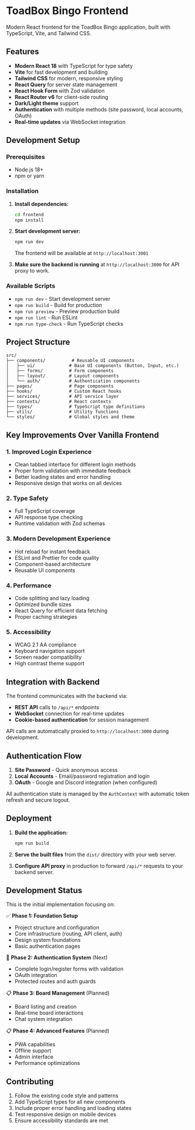 # ToadBox Bingo Frontend

Modern React frontend for the ToadBox Bingo application, built with TypeScript, Vite, and Tailwind CSS.

## Features

- **Modern React 18** with TypeScript for type safety
- **Vite** for fast development and building
- **Tailwind CSS** for modern, responsive styling
- **React Query** for server state management
- **React Hook Form** with Zod validation
- **React Router v6** for client-side routing
- **Dark/Light theme** support
- **Authentication** with multiple methods (site password, local accounts, OAuth)
- **Real-time updates** via WebSocket integration

## Development Setup

### Prerequisites

- Node.js 18+ 
- npm or yarn

### Installation

1. **Install dependencies:**
   ```bash
   cd frontend
   npm install
   ```

2. **Start development server:**
   ```bash
   npm run dev
   ```

   The frontend will be available at `http://localhost:3001`

3. **Make sure the backend is running** at `http://localhost:3000` for API proxy to work.

### Available Scripts

- `npm run dev` - Start development server
- `npm run build` - Build for production
- `npm run preview` - Preview production build
- `npm run lint` - Run ESLint
- `npm run type-check` - Run TypeScript checks

## Project Structure

```
src/
├── components/          # Reusable UI components
│   ├── ui/             # Base UI components (Button, Input, etc.)
│   ├── forms/          # Form components
│   ├── layout/         # Layout components
│   └── auth/           # Authentication components
├── pages/              # Page components
├── hooks/              # Custom React hooks
├── services/           # API service layer
├── contexts/           # React contexts
├── types/              # TypeScript type definitions
├── utils/              # Utility functions
└── styles/             # Global styles and theme
```

## Key Improvements Over Vanilla Frontend

### 1. **Improved Login Experience**
- Clean tabbed interface for different login methods
- Proper form validation with immediate feedback
- Better loading states and error handling
- Responsive design that works on all devices

### 2. **Type Safety**
- Full TypeScript coverage
- API response type checking
- Runtime validation with Zod schemas

### 3. **Modern Development Experience**
- Hot reload for instant feedback
- ESLint and Prettier for code quality
- Component-based architecture
- Reusable UI components

### 4. **Performance**
- Code splitting and lazy loading
- Optimized bundle sizes
- React Query for efficient data fetching
- Proper caching strategies

### 5. **Accessibility**
- WCAG 2.1 AA compliance
- Keyboard navigation support
- Screen reader compatibility
- High contrast theme support

## Integration with Backend

The frontend communicates with the backend via:

- **REST API** calls to `/api/*` endpoints
- **WebSocket** connection for real-time updates
- **Cookie-based authentication** for session management

API calls are automatically proxied to `http://localhost:3000` during development.

## Authentication Flow

1. **Site Password** - Quick anonymous access
2. **Local Accounts** - Email/password registration and login
3. **OAuth** - Google and Discord integration (when configured)

All authentication state is managed by the `AuthContext` with automatic token refresh and secure logout.

## Deployment

1. **Build the application:**
   ```bash
   npm run build
   ```

2. **Serve the built files** from the `dist/` directory with your web server.

3. **Configure API proxy** in production to forward `/api/*` requests to your backend server.

## Development Status

This is the initial implementation focusing on:

✅ **Phase 1: Foundation Setup**
- Project structure and configuration
- Core infrastructure (routing, API client, auth)
- Design system foundations
- Basic authentication pages

🔄 **Phase 2: Authentication System** (Next)
- Complete login/register forms with validation
- OAuth integration
- Protected routes and auth guards

📋 **Phase 3: Board Management** (Planned)
- Board listing and creation
- Real-time board interactions
- Chat system integration

📋 **Phase 4: Advanced Features** (Planned)
- PWA capabilities
- Offline support
- Admin interface
- Performance optimizations

## Contributing

1. Follow the existing code style and patterns
2. Add TypeScript types for all new components
3. Include proper error handling and loading states
4. Test responsive design on mobile devices
5. Ensure accessibility standards are met 